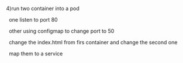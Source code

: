 4)run two container into a pod 

&nbsp;	one listen to port 80 

&nbsp;	other using configmap  to change port to 50 

&nbsp;	change the index.html from firs container and change the second one 

&nbsp;	map them to a service